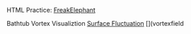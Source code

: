 HTML Practice:
[FreakElephant](online-test.html)

Bathtub Vortex Visualiztion
[Surface Fluctuation](fluctuation.html)
[](vortexfield
